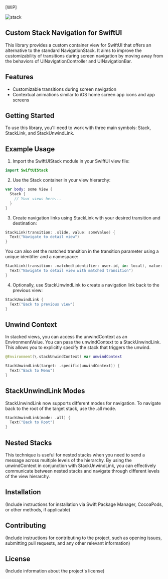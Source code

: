[WIP]


![stack](https://github.com/FluidGroup/swiftui-stack/assets/1888355/58a5ee2f-c44b-4aa1-8254-34a2b59cda1b)


Custom Stack Navigation for SwiftUI
---
This library provides a custom container view for SwiftUI that offers an alternative to the standard NavigationStack. It aims to improve the customizability of transitions during screen navigation by moving away from the behaviors of UINavigationController and UINavigationBar.

Features
---
- Customizable transitions during screen navigation
- Contextual animations similar to iOS home screen app icons and app screens

Getting Started
---
To use this library, you'll need to work with three main symbols: Stack, StackLink, and StackUnwindLink.

Example Usage
---
1. Import the SwiftUIStack module in your SwiftUI view file:

```swift
import SwiftUIStack
```

2. Use the Stack container in your view hierarchy:

```swift
var body: some View {
  Stack {
    // Your views here...
  }
}
```

3. Create navigation links using StackLink with your desired transition and destination:

```swift
StackLink(transition: .slide, value: someValue) {
  Text("Navigate to detail view")
}
```

You can also set the matched transition in the transition parameter using a unique identifier and a namespace:

```swift
StackLink(transition: .matched(identifier: user.id, in: local), value: someValue) {
  Text("Navigate to detail view with matched transition")
}
```

4. Optionally, use StackUnwindLink to create a navigation link back to the previous view:

```swift
StackUnwindLink {
  Text("Back to previous view")
}
```

Unwind Context
---
In stacked views, you can access the unwindContext as an EnvironmentValue. You can pass the unwindContext to a StackUnwindLink. This allows you to explicitly specify the stack that triggers the unwind.

```swift
@Environment(\.stackUnwindContext) var unwindContext

StackUnwindLink(target: .specific(unwindContext)) {
  Text("Back to Menu")
}
```

StackUnwindLink Modes
---
StackUnwindLink now supports different modes for navigation. To navigate back to the root of the target stack, use the .all mode.

```swift
StackUnwindLink(mode: .all) {
  Text("Back to Root")
}
```

Nested Stacks
---
This technique is useful for nested stacks when you need to send a message across multiple levels of the hierarchy. By using the unwindContext in conjunction with StackUnwindLink, you can effectively communicate between nested stacks and navigate through different levels of the view hierarchy.

Installation
---
(Include instructions for installation via Swift Package Manager, CocoaPods, or other methods, if applicable)

Contributing
---
(Include instructions for contributing to the project, such as opening issues, submitting pull requests, and any other relevant information)

License
---
(Include information about the project's license)
